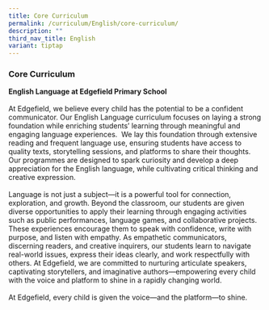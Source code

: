 ```yaml
---
title: Core Curriculum
permalink: /curriculum/English/core-curriculum/
description: ""
third_nav_title: English
variant: tiptap
---
```

<h3>Core Curriculum</h3>
<p><strong>English Language at Edgefield Primary School</strong>
<br>
<br>At Edgefield, we believe every child has the potential to be a confident
communicator. Our English Language curriculum focuses on laying a strong
foundation while enriching students’ learning through meaningful and engaging
language experiences.&nbsp; We lay this foundation through extensive reading
and frequent language use, ensuring students have access to quality texts,
storytelling sessions, and platforms to share their thoughts. Our programmes
are designed to spark curiosity and develop a deep appreciation for the
English language, while cultivating critical thinking and creative expression.
<br>
<br>Language is not just a subject—it is a powerful tool for connection, exploration,
and growth. Beyond the classroom, our students are given diverse opportunities
to apply their learning through engaging activities such as public performances,
language games, and collaborative projects. These experiences encourage
them to speak with confidence, write with purpose, and listen with empathy.
As empathetic communicators, discerning readers, and creative inquirers,
our students learn to navigate real-world issues, express their ideas clearly,
and work respectfully with others. At Edgefield, we are committed to nurturing
articulate speakers, captivating storytellers, and imaginative authors—empowering
every child with the voice and platform to shine in a rapidly changing
world.
<br>
<br>At Edgefield, every child is given the voice—and the platform—to shine.</p>
<p></p>
<p></p>
<p></p>
<p></p>